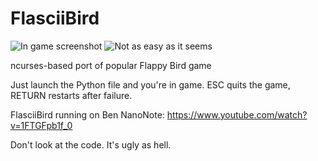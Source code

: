 FlasciiBird
===========

![In game screenshot](http://dos1.github.com/flasciibird/screen1.png)
![Not as easy as it seems](http://dos1.github.com/flasciibird/screen2.png)

ncurses-based port of popular Flappy Bird game

Just launch the Python file and you're in game. ESC quits the game, RETURN restarts after failure.

FlasciiBird running on Ben NanoNote: https://www.youtube.com/watch?v=1FTGFpb1f_0

Don't look at the code. It's ugly as hell.
